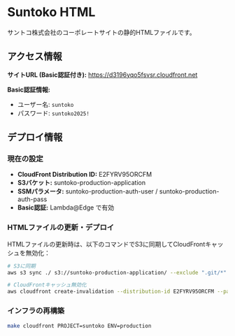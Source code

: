 # Suntoko HTML

サントコ株式会社のコーポレートサイトの静的HTMLファイルです。

## アクセス情報

**サイトURL (Basic認証付き):** https://d3196yqo5fsvsr.cloudfront.net

**Basic認証情報:**
- ユーザー名: `suntoko`
- パスワード: `suntoko2025!`

## デプロイ情報

### 現在の設定
- **CloudFront Distribution ID:** E2FYRV95ORCFM
- **S3バケット:** suntoko-production-application
- **SSMパラメータ:** suntoko-production-auth-user / suntoko-production-auth-pass
- **Basic認証:** Lambda@Edge で有効

### HTMLファイルの更新・デプロイ
HTMLファイルの更新時は、以下のコマンドでS3に同期してCloudFrontキャッシュを無効化：

```bash
# S3に同期
aws s3 sync ./ s3://suntoko-production-application/ --exclude ".git/*" --exclude ".*" --exclude "Makefile" --exclude "templates/*" --exclude "README.md" --delete

# CloudFrontキャッシュ無効化
aws cloudfront create-invalidation --distribution-id E2FYRV95ORCFM --paths '/*'
```

### インフラの再構築
```bash
make cloudfront PROJECT=suntoko ENV=production
```